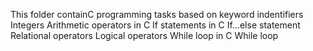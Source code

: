 This folder containC programming tasks based on
	keyword indentifiers
	Integers
	Arithmetic operators in C
	If statements in C
	If...else statement
	Relational operators
	Logical operators
	While loop in C
	While loop
